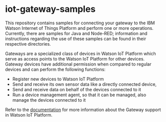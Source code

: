 # iot-gateway-samples
This repository contains samples for connecting your gateway to the IBM Watson Internet of Things Platform and perform one or more operations. Currently, there are samples for Java and Node-RED; information and instructions regarding the use of these samples can be found in their respective directories.

Gateways are a specialized class of devices in Watson IoT Platform which serve as access points to the Watson IoT Platform for other devices. Gateway devices have additional permission when compared to regular devices and can perform the following  functions:

* Register new devices to Watson IoT Platform
* Send and receive its own sensor data like a directly connected device,
* Send and receive data on behalf of the devices connected to it
* Run a device management agent, so that it can be managed, also manage the devices connected to it

Refer to the [documentation](https://docs.internetofthings.ibmcloud.com/gateways/mqtt.html) for more information about the Gateway support in Watson IoT Platform.
